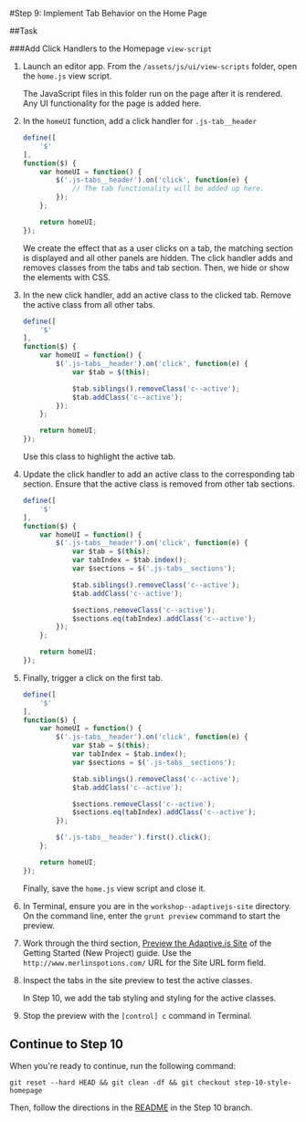 #Step 9: Implement Tab Behavior on the Home Page

##Task

###Add Click Handlers to the Homepage `view-script`

1. Launch an editor app. From the `/assets/js/ui/view-scripts` folder, open the `home.js` view script.

    The JavaScript files in this folder run on the page after it is rendered. Any UI functionality for the page is added here.

2. In the `homeUI` function, add a click handler for `.js-tab__header`

    ```javascript
    define([
        '$'
    ],
    function($) {
        var homeUI = function() {
            $('.js-tabs__header').on('click', function(e) {
                // The tab functionality will be added up here.
            });
        };

        return homeUI;
    });
    ```

    We create the effect that as a user clicks on a tab, the matching section is displayed and all other panels are hidden. The click handler adds and removes classes from the tabs and tab section. Then, we hide or show the elements with CSS.

3. In the new click handler, add an active class to the clicked tab. Remove the active class from all other tabs.

    ```javascript
    define([
        '$'
    ],
    function($) {
        var homeUI = function() {
            $('.js-tabs__header').on('click', function(e) {
                var $tab = $(this);

                $tab.siblings().removeClass('c--active');
                $tab.addClass('c--active');
            });
        };

        return homeUI;
    });
    ```

    Use this class to highlight the active tab.

4. Update the click handler to add an active class to the corresponding tab section. Ensure that the active class is removed from other tab sections.

    ```javascript
    define([
        '$'
    ],
    function($) {
        var homeUI = function() {
            $('.js-tabs__header').on('click', function(e) {
                var $tab = $(this);
                var tabIndex = $tab.index();
                var $sections = $('.js-tabs__sections');

                $tab.siblings().removeClass('c--active');
                $tab.addClass('c--active');

                $sections.removeClass('c--active');
                $sections.eq(tabIndex).addClass('c--active');
            });
        };

        return homeUI;
    });
    ```

5. Finally, trigger a click on the first tab.

    ```javascript
    define([
        '$'
    ],
    function($) {
        var homeUI = function() {
            $('.js-tabs__header').on('click', function(e) {
                var $tab = $(this);
                var tabIndex = $tab.index();
                var $sections = $('.js-tabs__sections');

                $tab.siblings().removeClass('c--active');
                $tab.addClass('c--active');

                $sections.removeClass('c--active');
                $sections.eq(tabIndex).addClass('c--active');
            });

            $('.js-tabs__header').first().click();
        };

        return homeUI;
    });
    ```
    
    Finally, save the `home.js` view script and close it.

6. In Terminal, ensure you are in the `workshop--adaptivejs-site` directory. On the command line, enter the `grunt preview` command to start the preview.
7. Work through the third section, [Preview the Adaptive.js Site](https://cloud.mobify.com/docs/adaptivejs/getting-started/new-project/#/start-adaptivejs-server) of the Getting Started (New Project) guide. Use the `http://www.merlinspotions.com/` URL for the Site URL form field.
8. Inspect the tabs in the site preview to test the active classes.

    In Step 10, we add the tab styling and styling for the active classes.

9. Stop the preview with the `[control] c` command in Terminal.


## Continue to Step 10

When you're ready to continue, run the following command:

```
git reset --hard HEAD && git clean -df && git checkout step-10-style-homepage
```

Then, follow the directions in the [README](https://github.com/mobify/workshop--adaptivejs-site/blob/step-10-style-homepage/README.md) in the Step 10 branch.
